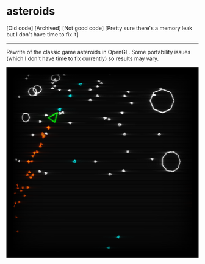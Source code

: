 # asteroids

[Old code] [Archived] [Not good code] [Pretty sure there's a memory leak but I don't have time to fix it]

---

Rewrite of the classic game asteroids in OpenGL.
Some portability issues (which I don't have time to fix currently) so results may vary.

![Image](docs/image.png)